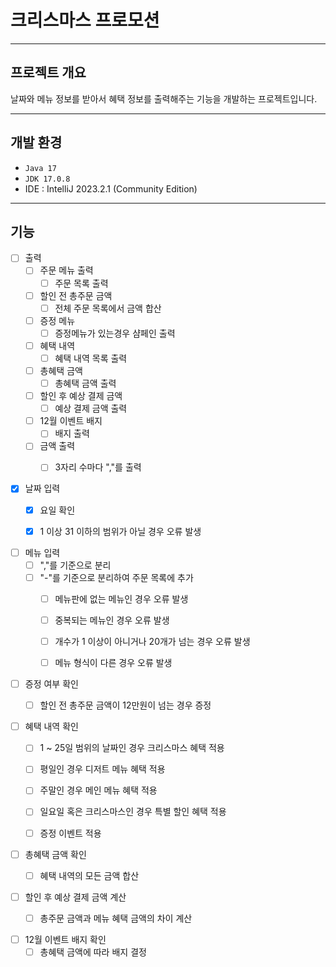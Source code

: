 # 크리스마스 프로모션

---

## 프로젝트 개요

날짜와 메뉴 정보를 받아서 혜택 정보를 출력해주는 기능을 개발하는 프로젝트입니다.

---

## 개발 환경

- ```Java 17```
- ```JDK 17.0.8```
- IDE : IntelliJ 2023.2.1 (Community Edition)

---

## 기능

- [ ] 출력
    - [ ] 주문 메뉴 출력
        - [ ] 주문 목록 출력
    - [ ] 할인 전 총주문 금액
        - [ ] 전체 주문 목록에서 금액 합산
    - [ ] 증정 메뉴
        - [ ] 증정메뉴가 있는경우 샴페인 출력
    - [ ] 혜택 내역
        - [ ] 혜택 내역 목록 출력
    - [ ] 총혜택 금액
        - [ ] 총혜택 금액 출력
    - [ ] 할인 후 예상 결제 금액
        - [ ] 예상 결제 금액 출력
    - [ ] 12월 이벤트 배지
        - [ ] 배지 출력
    - [ ] 금액 출력
        - [ ] 3자리 수마다 ","를 출력


- [x] 날짜 입력
    - [x] 요일 확인
    - [x] 1 이상 31 이하의 범위가 아닐 경우 오류 발생


- [ ] 메뉴 입력
    - [ ] ","를 기준으로 분리
    - [ ] "-"를 기준으로 분리하여 주문 목록에 추가
        - [ ] 메뉴판에 없는 메뉴인 경우 오류 발생
        - [ ] 중복되는 메뉴인 경우 오류 발생
        - [ ] 개수가 1 이상이 아니거나 20개가 넘는 경우 오류 발생
        - [ ] 메뉴 형식이 다른 경우 오류 발생


- [ ] 증정 여부 확인
    - [ ] 할인 전 총주문 금액이 12만원이 넘는 경우 증정


- [ ] 혜택 내역 확인
    - [ ] 1 ~ 25일 범위의 날짜인 경우 크리스마스 혜택 적용
    - [ ] 평일인 경우 디저트 메뉴 혜택 적용
    - [ ] 주말인 경우 메인 메뉴 혜택 적용
    - [ ] 일요일 혹은 크리스마스인 경우 특별 할인 혜택 적용
    - [ ] 증정 이벤트 적용


- [ ] 총혜택 금액 확인
    - [ ] 혜택 내역의 모든 금액 합산


- [ ] 할인 후 예상 결제 금액 계산
    - [ ] 총주문 금액과 메뉴 혜택 금액의 차이 계산


- [ ] 12월 이벤트 배지 확인
    - [ ] 총혜택 금액에 따라 배지 결정